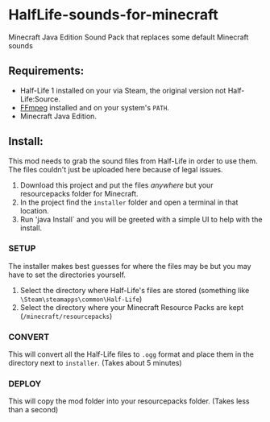 # HalfLife-sounds-for-minecraft
Minecraft Java Edition Sound Pack that replaces some default Minecraft sounds

## Requirements:
- Half-Life 1 installed on your via Steam, the original version not Half-Life:Source.
- [FFmpeg](https://ffmpeg.org/) installed and on your system's `PATH`.
- Minecraft Java Edition.

## Install:
This mod needs to grab the sound files from Half-Life in order to use them. The files couldn't just be uploaded here because of legal issues.

1. Download this project and put the files *anywhere* but your resourcepacks folder for Minecraft.
2. In the project find the `installer` folder and open a terminal in that location.
3. Run 'java Install` and you will be greeted with a simple UI to help with the install.

### SETUP
The installer makes best guesses for where the files may be but you may have to set the directories yourself.
1. Select the directory where Half-Life's files are stored (something like `\Steam\steamapps\common\Half-Life`)
2. Select the directory where your Minecraft Resource Packs are kept (`/minecraft/resourcepacks`)

### CONVERT
This will convert all the Half-Life files to `.ogg` format and place them in the directory next to `installer`. (Takes about 5 minutes)

### DEPLOY
This will copy the mod folder into your resourcepacks folder. (Takes less than a second)
